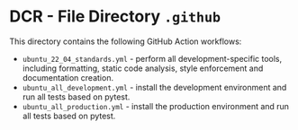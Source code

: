 # DCR - File Directory **`.github`**

This directory contains the following GitHub Action workflows:

- `ubuntu_22_04_standards.yml` - perform all development-specific tools, including formatting, static code analysis, style enforcement and documentation creation.
- `ubuntu_all_development.yml` - install the development environment and run all tests based on pytest.
- `ubuntu_all_production.yml` - install the production environment and run all tests based on pytest.